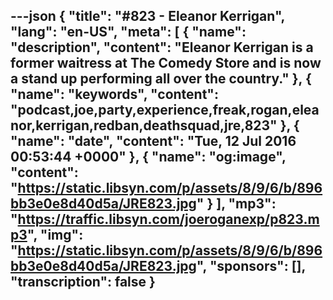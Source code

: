 ---json
{
  "title": "#823 - Eleanor Kerrigan",
  "lang": "en-US",
  "meta": [
    {
      "name": "description",
      "content": "Eleanor Kerrigan is a former waitress at The Comedy Store and is now a stand up performing all over the country."
    },
    {
      "name": "keywords",
      "content": "podcast,joe,party,experience,freak,rogan,eleanor,kerrigan,redban,deathsquad,jre,823"
    },
    {
      "name": "date",
      "content": "Tue, 12 Jul 2016 00:53:44 +0000"
    },
    {
      "name": "og:image",
      "content": "https://static.libsyn.com/p/assets/8/9/6/b/896bb3e0e8d40d5a/JRE823.jpg"
    }
  ],
  "mp3": "https://traffic.libsyn.com/joeroganexp/p823.mp3",
  "img": "https://static.libsyn.com/p/assets/8/9/6/b/896bb3e0e8d40d5a/JRE823.jpg",
  "sponsors": [],
  "transcription": false
}
---
<episode-header />

<timemark seconds="0" />

<transcribe-call-to-action />

<episode-footer />